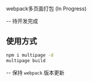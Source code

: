 webpack多页面打包 (In Progress)

--
待开发完成

## 使用方式
```bash
npm i multipage -d
multipage build
```

--
保持 `webpack` 版本更新
